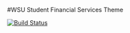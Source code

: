 #WSU Student Financial Services Theme

[![Build Status](https://travis-ci.org/washingtonstateuniversity/finaid.wsu.edu.svg?branch=master)](https://travis-ci.org/washingtonstateuniversity/finaid.wsu.edu)
